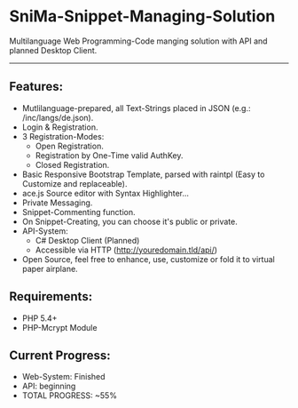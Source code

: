 # SniMa-Snippet-Managing-Solution
Multilanguage Web Programming-Code manging solution with API and planned Desktop Client.

----------
## Features: ##
- Mutlilanguage-prepared, all Text-Strings placed in JSON (e.g.: /inc/langs/de.json).
- Login & Registration.
- 3 Registration-Modes:
	- Open Registration.
	- Registration by One-Time valid AuthKey.
	- Closed Registration.
- Basic Responsive Bootstrap Template, parsed with raintpl (Easy to Customize and replaceable).
- ace.js Source editor with Syntax Highlighter...
- Private Messaging.
- Snippet-Commenting function.
- On Snippet-Creating, you can choose it's public or private.
- API-System:
	- C# Desktop Client (Planned)
	- Accessible via HTTP (http://youredomain.tld/api/)
- Open Source, feel free to enhance, use, customize or fold it to virtual paper airplane.

## Requirements: ##
- PHP 5.4+	
- PHP-Mcrypt Module

## Current Progress: ##
- Web-System: Finished
- API: beginning
- TOTAL PROGRESS: ~55%

 
